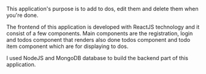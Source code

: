This application's purpose is to add to dos, edit them and delete them when you're done.

The frontend of this application is developed with ReactJS technology and it consist of a few components. Main components are the registration, login and todos component that renders also done todos component and todo item component which are for displaying to dos.

I used NodeJS and MongoDB database to build the backend part of this application.

